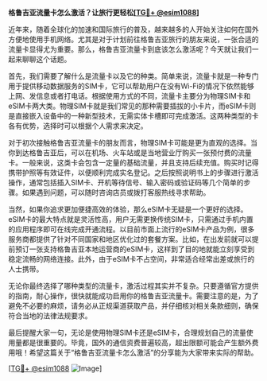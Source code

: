 **格鲁吉亚流量卡怎么激活？让旅行更轻松[[TG💪+ @esim1088](https://t.me/s/esim1088)]**

近年来，随着全球化的加速和国际旅行的普及，越来越多的人开始关注如何在国外方便地使用手机网络。尤其是对于计划前往格鲁吉亚旅行的朋友来说，一张合适的流量卡显得尤为重要。那么，格鲁吉亚流量卡到底该怎么激活呢？今天就让我们一起来聊聊这个话题。

首先，我们需要了解什么是流量卡以及它的种类。简单来说，流量卡就是一种专门用于提供移动数据服务的SIM卡，它可以帮助用户在没有Wi-Fi的情况下依然能够上网、发信息或者打电话。根据使用方式的不同，流量卡主要分为物理SIM卡和eSIM卡两大类。物理SIM卡就是我们常见的那种需要插拔的小卡片，而eSIM卡则是直接嵌入设备中的一种新型技术，无需实体卡槽即可完成激活。这两种类型的卡各有优势，选择时可以根据个人需求来决定。

对于初次接触格鲁吉亚流量卡的朋友而言，物理SIM卡可能是更为直观的选择。当你到达格鲁吉亚后，可以在机场、火车站或是当地营业厅购买一张预付费的流量卡。一般来说，这类卡会包含一定量的基础流量，并且支持后续充值。购买时记得携带护照等有效证件，以便顺利完成实名登记。之后按照说明书上的步骤进行激活操作，通常包括插入SIM卡、开机等待信号、输入密码或验证码等几个简单的步骤。如果遇到问题，可以随时咨询店员或拨打客服热线寻求帮助。

当然，如果你追求更加便捷高效的体验，那么eSIM卡无疑是一个更好的选择。eSIM卡的最大特点就是灵活性高，用户无需更换传统SIM卡，只需通过手机内置的应用程序即可在线完成开通流程。以目前市面上流行的eSIM卡产品为例，很多服务商都提供了针对不同国家和地区优化过的套餐方案。比如，在出发前就可以提前预订一张支持格鲁吉亚本地运营商的eSIM卡，这样到了目的地就能立刻享受到稳定流畅的网络连接。此外，由于eSIM卡不占空间，非常适合经常出差或旅行的人士携带。

无论你最终选择了哪种类型的流量卡，激活过程其实并不复杂。只要遵循官方提供的指南，耐心操作，很快就能成功启用你的格鲁吉亚流量卡。需要注意的是，为了避免不必要的麻烦，请务必从正规渠道获取产品，并仔细核对相关条款细则，确保符合当地的法律法规要求。

最后提醒大家一句，无论是使用物理SIM卡还是eSIM卡，合理规划自己的流量使用量都是很重要的。毕竟，国外的通信资费普遍较高，超出限额可能会产生额外费用哦！希望这篇关于“格鲁吉亚流量卡怎么激活”的分享能为大家带来实际的帮助。

[[TG💪+ @esim1088](https://t.me/s/esim1088) ![Image](https://i.postimg.cc/4NQfJmqS/Snipaste-2025-05-13-00-14-12.png)]